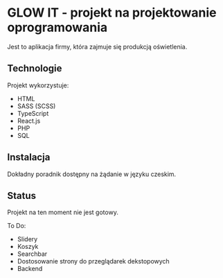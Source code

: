 # GLOW IT - projekt na projektowanie oprogramowania

Jest to aplikacja firmy, która zajmuje się produkcją oświetlenia.

## Technologie

Projekt wykorzystuje:
* HTML
* SASS (SCSS)
* TypeScript
* React.js
* PHP
* SQL


## Instalacja

Dokładny poradnik dostępny na żądanie w języku czeskim.

## Status
Projekt na ten moment nie jest gotowy.

To Do:
* Slidery
* Koszyk
* Searchbar
* Dostosowanie strony do przeglądarek dekstopowych
* Backend

